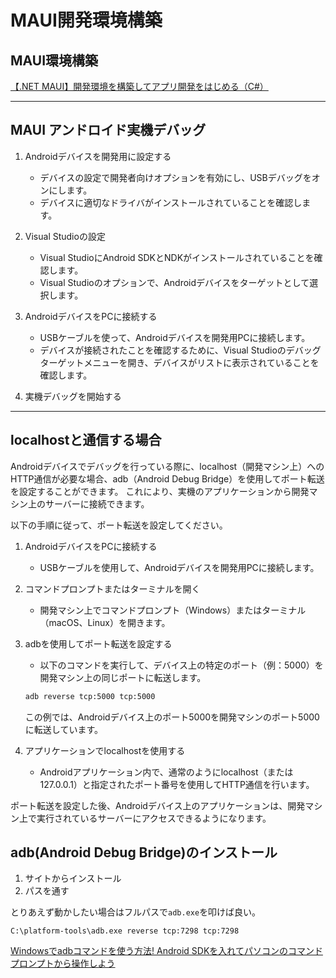 # MAUI開発環境構築

## MAUI環境構築

[【.NET MAUI】開発環境を構築してアプリ開発をはじめる（C#）](https://marunaka-blog.com/net-maui-environment-build-app/7248/)  

---

## MAUI アンドロイド実機デバッグ

1. Androidデバイスを開発用に設定する  
   - デバイスの設定で開発者向けオプションを有効にし、USBデバッグをオンにします。  
   - デバイスに適切なドライバがインストールされていることを確認します。  

2. Visual Studioの設定  
   - Visual StudioにAndroid SDKとNDKがインストールされていることを確認します。  
   - Visual Studioのオプションで、Androidデバイスをターゲットとして選択します。  

3. AndroidデバイスをPCに接続する  
   - USBケーブルを使って、Androidデバイスを開発用PCに接続します。  
   - デバイスが接続されたことを確認するために、Visual Studioのデバッグターゲットメニューを開き、デバイスがリストに表示されていることを確認します。  

4. 実機デバッグを開始する  

---

## localhostと通信する場合

Androidデバイスでデバッグを行っている際に、localhost（開発マシン上）へのHTTP通信が必要な場合、adb（Android Debug Bridge）を使用してポート転送を設定することができます。
これにより、実機のアプリケーションから開発マシン上のサーバーに接続できます。

以下の手順に従って、ポート転送を設定してください。

1. AndroidデバイスをPCに接続する  
   - USBケーブルを使用して、Androidデバイスを開発用PCに接続します。

2. コマンドプロンプトまたはターミナルを開く
   - 開発マシン上でコマンドプロンプト（Windows）またはターミナル（macOS、Linux）を開きます。

3. adbを使用してポート転送を設定する
   - 以下のコマンドを実行して、デバイス上の特定のポート（例：5000）を開発マシン上の同じポートに転送します。

   ``` txt
   adb reverse tcp:5000 tcp:5000
   ```

   この例では、Androidデバイス上のポート5000を開発マシンのポート5000に転送しています。  

4. アプリケーションでlocalhostを使用する  
   - Androidアプリケーション内で、通常のようにlocalhost（または127.0.0.1）と指定されたポート番号を使用してHTTP通信を行います。  

ポート転送を設定した後、Androidデバイス上のアプリケーションは、開発マシン上で実行されているサーバーにアクセスできるようになります。

## adb(Android Debug Bridge)のインストール  

1. サイトからインストール  
2. パスを通す  

とりあえず動かしたい場合はフルパスで`adb.exe`を叩けば良い。  

`C:\platform-tools\adb.exe reverse tcp:7298 tcp:7298`

[Windowsでadbコマンドを使う方法! Android SDKを入れてパソコンのコマンドプロンプトから操作しよう](https://sp7pc.com/google/android/34263#toc3)  
